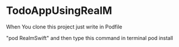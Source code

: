 # TodoAppUsingRealM

When You clone this project just write in Podfile

"pod RealmSwift"
and then type this command in terminal pod install 
